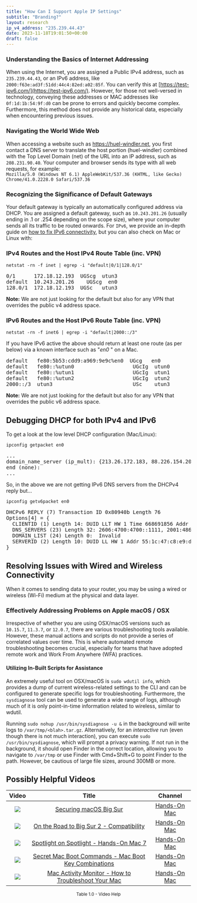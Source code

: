 ```yaml
---
title: "How Can I Support Apple IP Settings"
subtitle: "Branding?"
layout: research
ip_v4_address: "235.239.44.43"
date: 2023-11-18T19:01:50+00:00
draft: false
---
```


### Understanding the Basics of Internet Addressing

When using the Internet, you are assigned a Public IPv4 address, such as ```235.239.44.43```, or an IPv6 address, like ```2000:f63e:ad3f:51dd:44c4:82ed:a02:85f```. You can verify this at [https://test-ipv6.com/](https://test-ipv6.com/). However, for those not well-versed in technology, conveying these addresses or MAC addresses like ```0f:1d:1b:54:9f:d0``` can be prone to errors and quickly become complex. Furthermore, this method does not provide any historical data, especially when encountering previous issues.
### Navigating the World Wide Web
When accessing a website such as https://huel-windler.net, you first contact a DNS server to translate the host portion (huel-windler) combined with the Top Level Domain (net) of the URL into an IP address, such as ```208.231.90.40```. Your computer and browser sends its type with all web requests, for example: <br>```Mozilla/5.0 (Windows NT 6.1) AppleWebKit/537.36 (KHTML, like Gecko) Chrome/41.0.2228.0 Safari/537.36```
### Recognizing the Significance of Default Gateways
Your default gateway is typically an automatically configured address via DHCP. You are assigned a default gateway, such as ```10.243.201.26``` (usually ending in .1 or .254 depending on the scope size), where your computer sends all its traffic to be routed onwards. For ```IPv6```, we provide an in-depth guide on [how to fix IPv6 connectivity](/blog/how-to-fix-ipv6-connectivity/), but you can also check on Mac or Linux with: <br>
### IPv4 Routes and the Host IPv4 Route Table (inc. VPN)
```netstat -rn -f inet | egrep -i "default|0/1|128.0/1"```

<pre>
0/1      172.18.12.193  UGScg  utun3
default  10.243.201.26    UGScg  en0
128.0/1  172.18.12.193  UGSc   utun3</pre>

**Note:** We are not just looking for the default but also for any VPN that overrides the public v4 address space.

### IPv6 Routes and the Host IPv6 Route Table (inc. VPN)
```netstat -rn -f inet6 | egrep -i "default|2000::/3"```

If you have IPv6 active the above should return at least one route (as per below) via a known interface such as "_en0_ " on a Mac. 

<pre>
default   fe80:5b53:cdd9:a969:9e9c%en0  UGcg   en0
default   fe80::%utun0                   UGcIg  utun0
default   fe80::%utun1                   UGcIg  utun1
default   fe80::%utun2                   UGcIg  utun2
2000::/3  utun3                          USc    utun3</pre>

**Note:** We are not just looking for the default but also for any VPN that overrides the public v6 address space.
<br>

## Debugging DHCP for both IPv4 and IPv6

To get a look at the low level DHCP configuration (Mac/Linux): 

```ipconfig getpacket en0```

<pre>
...
domain_name_server (ip_mult): {213.26.172.183, 88.226.154.206}
end (none):
...</pre>

So, in the above we are not getting IPv6 DNS servers from the DHCPv4 reply but...

```ipconfig getv6packet en0```

<pre>
DHCPv6 REPLY (7) Transaction ID 0x80940b Length 76
Options[4] = {
  CLIENTID (1) Length 14: DUID LLT HW 1 Time 668691856 Addr 0f:1d:1b:54:9f:d0
  DNS_SERVERS (23) Length 32: 2606:4700:4700::1111, 2001:4860:4860::8844
  DOMAIN_LIST (24) Length 0:  Invalid
  SERVERID (2) Length 10: DUID LL HW 1 Addr 55:1c:47:c8:e9:d2
}</pre>




## Resolving Issues with Wired and Wireless Connectivity

When it comes to sending data to your router, you may be using a wired or wireless (Wi-Fi) medium at the physical and data layer.
### Effectively Addressing Problems on Apple macOS / OSX
Irrespective of whether you are using OSX/macOS versions such as ```10.15.7```, ```11.3.7```, or ```12.0.7```, there are various troubleshooting tools available. However, these manual actions and scripts do not provide a series of correlated values over time. This is where automated remote troubleshooting becomes crucial, especially for teams that have adopted remote work and Work From Anywhere (WFA) practices.
#### Utilizing In-Built Scripts for Assistance
An extremely useful tool on OSX/macOS is ```sudo wdutil info```, which provides a dump of current wireless-related settings to the CLI and can be configured to generate specific logs for troubleshooting. Furthermore, the ```sysdiagnose``` tool can be used to generate a wide range of logs, although much of it is only point-in-time information related to wireless, similar to wdutil.

Running ```sudo nohup /usr/bin/sysdiagnose -u &``` in the background will write logs to ```/var/tmp/<blah>.tar.gz```. Alternatively, for an *interactive* run (even though there is not much interaction), you can execute ```sudo /usr/bin/sysdiagnose```, which will prompt a privacy warning. If not run in the background, it should open Finder in the correct location, allowing you to navigate to ```/var/tmp``` or use Finder with Cmd+Shift+G to point Finder to the path. However, be cautious of large file sizes, around 300MB or more.
## Possibly Helpful Videos

<link href="/plugins/lity/css/lity.min.css" rel="stylesheet">
<script src="/plugins/lity/js/lity.min.js"></script>
<div class="table1-start"></div>

|Video | Title | Channel |
| :---: | :---: | :---: |
|<a href="https://www.youtube.com/watch?v=7KdhJimuhNw" data-lity><img src="https://i.ytimg.com/vi/7KdhJimuhNw/default.jpg" class="img-fluid"></a>|<a href="https://www.youtube.com/watch?v=7KdhJimuhNw" data-lity>Securing macOS Big Sur</a>|<a target="_blank" href="https://www.youtube.com/channel/UCg43DP8MdHVcl4rFK_delBg" >Hands-On Mac</a>|
|<a href="https://www.youtube.com/watch?v=HEbK-Tignuc" data-lity><img src="https://i.ytimg.com/vi/HEbK-Tignuc/default.jpg" class="img-fluid"></a>|<a href="https://www.youtube.com/watch?v=HEbK-Tignuc" data-lity>On the Road to Big Sur 2 - Compatibility</a>|<a target="_blank" href="https://www.youtube.com/channel/UCg43DP8MdHVcl4rFK_delBg" >Hands-On Mac</a>|
|<a href="https://www.youtube.com/watch?v=RslZ4W1EPqk" data-lity><img src="https://i.ytimg.com/vi/RslZ4W1EPqk/default.jpg" class="img-fluid"></a>|<a href="https://www.youtube.com/watch?v=RslZ4W1EPqk" data-lity>Spotlight on Spotlight - Hands-On Mac 7</a>|<a target="_blank" href="https://www.youtube.com/channel/UCg43DP8MdHVcl4rFK_delBg" >Hands-On Mac</a>|
|<a href="https://www.youtube.com/watch?v=VwNYWAxHCgM" data-lity><img src="https://i.ytimg.com/vi/VwNYWAxHCgM/default.jpg" class="img-fluid"></a>|<a href="https://www.youtube.com/watch?v=VwNYWAxHCgM" data-lity>Secret Mac Boot Commands - Mac Boot Key Combinations</a>|<a target="_blank" href="https://www.youtube.com/channel/UCg43DP8MdHVcl4rFK_delBg" >Hands-On Mac</a>|
|<a href="https://www.youtube.com/watch?v=TWzWd_DiaJ0" data-lity><img src="https://i.ytimg.com/vi/TWzWd_DiaJ0/default.jpg" class="img-fluid"></a>|<a href="https://www.youtube.com/watch?v=TWzWd_DiaJ0" data-lity>Mac Activity Monitor - How to Troubleshoot Your Mac</a>|<a target="_blank" href="https://www.youtube.com/channel/UCg43DP8MdHVcl4rFK_delBg" >Hands-On Mac</a>|

<center><small>Table 1.0 - Video Help</small></center>
 <br>
<div class="table1-end"></div>
<script type="text/javascript">
(function() {
    $('div.table1-start').nextUntil('div.table1-end', 'table').addClass('table thead-dark table-striped table-responsive rounded').attr('id', 't1');
    $('#t1').find('thead').addClass('thead-dark');
})();
</script>
